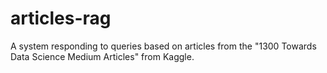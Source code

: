 # articles-rag
A system responding to queries based on articles from the "1300 Towards Data Science Medium Articles" from Kaggle.
